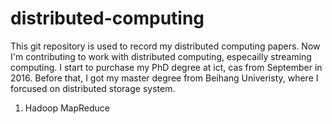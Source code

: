 # distributed-computing
This git repository is used to record my distributed computing papers. Now I'm contributing to work with distributed computing,
especailly streaming computing. I start to purchase my PhD degree at ict, cas from September in 2016. Before that, I got my 
master degree from Beihang Univeristy, where I forcused on distributed storage system.

1. Hadoop MapReduce 
   
